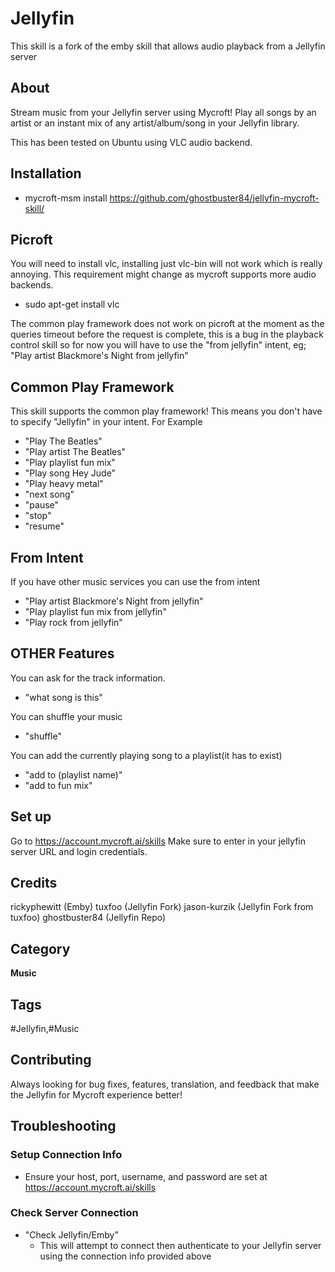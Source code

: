 # Jellyfin
This skill is a fork of the emby skill that allows audio playback from a Jellyfin server

## About
Stream music from your Jellyfin server using Mycroft! Play all songs by an artist or an instant mix of any artist/album/song in your Jellyfin library.

This has been tested on Ubuntu using VLC audio backend.

## Installation
* mycroft-msm install https://github.com/ghostbuster84/jellyfin-mycroft-skill/

## Picroft
You will need to install vlc, installing just vlc-bin will not work which is really annoying.
This requirement might change as mycroft supports more audio backends.
* sudo apt-get install vlc

The common play framework does not work on picroft at the moment as the queries timeout before the request is complete, this is a bug in the playback control skill so for now you will have to use the "from jellyfin" intent, eg; "Play artist Blackmore's Night from jellyfin"

## Common Play Framework
This skill supports the common play framework! This means you don't have to specify "Jellyfin" in your intent. For Example
* "Play The Beatles"
* "Play artist The Beatles"
* "Play playlist fun mix"
* "Play song Hey Jude"
* "Play heavy metal"
* "next song"
* "pause"
* "stop"
* "resume"

## From Intent
If you have other music services you can use the from intent
* "Play artist Blackmore's Night from jellyfin"
* "Play playlist fun mix from jellyfin"
* "Play rock from jellyfin"

## OTHER Features
You can ask for the track information.
* "what song is this"

You can shuffle your music
* "shuffle"

You can add the currently playing song to a playlist(it has to exist)
* "add to (playlist name)"
* "add to fun mix"

## Set up
Go to https://account.mycroft.ai/skills
Make sure to enter in your jellyfin server URL and login credentials.

## Credits
rickyphewitt (Emby)
tuxfoo (Jellyfin Fork)
jason-kurzik (Jellyfin Fork from tuxfoo)
ghostbuster84 (Jellyfin Repo)

## Category
**Music**

## Tags
#Jellyfin,#Music

## Contributing
Always looking for bug fixes, features, translation, and feedback that make the Jellyfin for Mycroft experience better!

## Troubleshooting
### Setup Connection Info
* Ensure your host, port, username, and password are set at https://account.mycroft.ai/skills
### Check Server Connection
* "Check Jellyfin/Emby"
    * This will attempt to connect then authenticate to your Jellyfin server using the connection info provided above

